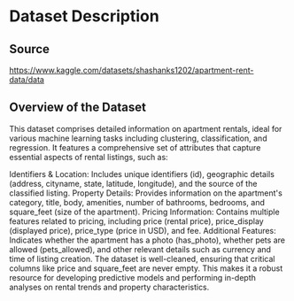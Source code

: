 # Dataset Description

## Source
https://www.kaggle.com/datasets/shashanks1202/apartment-rent-data/data

## Overview of the Dataset
This dataset comprises detailed information on apartment rentals, ideal for various machine learning tasks including clustering, classification, and regression. It features a comprehensive set of attributes that capture essential aspects of rental listings, such as:

Identifiers & Location: Includes unique identifiers (id), geographic details (address, cityname, state, latitude, longitude), and the source of the classified listing.
Property Details: Provides information on the apartment's category, title, body, amenities, number of bathrooms, bedrooms, and square_feet (size of the apartment).
Pricing Information: Contains multiple features related to pricing, including price (rental price), price_display (displayed price), price_type (price in USD), and fee.
Additional Features: Indicates whether the apartment has a photo (has_photo), whether pets are allowed (pets_allowed), and other relevant details such as currency and time of listing creation.
The dataset is well-cleaned, ensuring that critical columns like price and square_feet are never empty. This makes it a robust resource for developing predictive models and performing in-depth analyses on rental trends and property characteristics.
